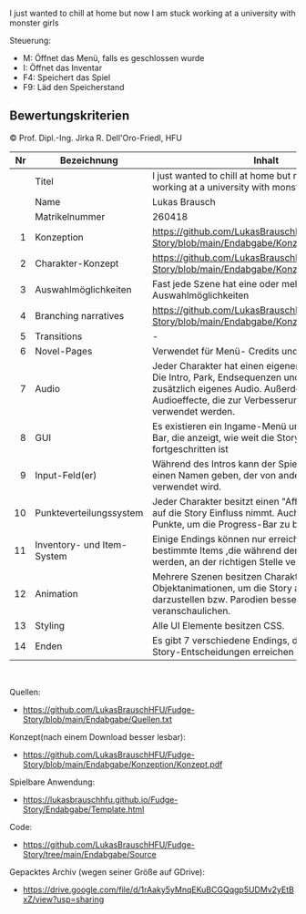 I just wanted to chill at home but now I am stuck working at a university with monster girls

Steuerung:
- M: Öffnet das Menü, falls es geschlossen wurde
- I: Öffnet das Inventar
- F4: Speichert das Spiel
- F9: Läd den Speicherstand

## Bewertungskriterien
© Prof. Dipl.-Ing. Jirka R. Dell'Oro-Friedl, HFU

| Nr | Bezeichnung           | Inhalt                                                                                                                                                                                                                                                                         |
|---:|-----------------------|--------------------------------------------------------------------------------------------------------------------------------------------------------------------------------------------------------------------------------------------------------------------------------|
|    | Titel                 | I just wanted to chill at home but now I am stuck working at a university with monster girls”
|    | Name                  | Lukas Brausch
|    | Matrikelnummer        | 260418
|  1 | Konzeption     | https://github.com/LukasBrauschHFU/Fudge-Story/blob/main/Endabgabe/Konzeption/Konzept.pdf                                                                                                                          |
|  2 | Charakter-Konzept     | https://github.com/LukasBrauschHFU/Fudge-Story/blob/main/Endabgabe/Konzeption/Konzept.pdf                                                                                                                                                                                |
|  3 | Auswahlmöglichkeiten | Fast jede Szene hat eine oder mehrere Auswahlmöglichkeiten                                                                                                                                                     |
|  4 | Branching narratives      | https://github.com/LukasBrauschHFU/Fudge-Story/blob/main/Endabgabe/Konzeption/Konzept.pdf                                                                                                                                                          |
|  5 | Transitions            | -                                                                                                                                                     |
|  6 | Novel-Pages            | Verwendet für Menü- Credits und Endcredits                                                                                                                                                          |
|  7 |         Audio         | Jeder Charakter hat einen eigenen Theme-Song. Die Intro, Park, Endsequenzen und Endcredits haben zusätzlich eigenes Audio. Außerdem gibt es einige Audioeffecte, die zur Verbesserung der Atmosphäre verwendet werden.                                                                                                                                                  |
|  8 |         GUI            | Es existieren ein Ingame-Menü und eine Progress-Bar, die anzeigt, wie weit die Story des VNs fortgeschritten ist                                                                                                                                                                    |
|  9 | Input-Feld(er)          | Während des Intros kann der Spieler sich selbst einen Namen geben, der von anderen Charakteren verwendet wird.                                                                                                                                                                   |
|  10 | Punkteverteilungssystem     | Jeder Charakter besitzt einen "Affection"-Wert, der auf die Story Einfluss nimmt. Auch gibt es pro Szene Punkte, um die Progress-Bar zu beeinflussen.                                                                                                                                                             |
|  11 | Inventory- und Item-System     | Einige Endings können nur erreicht werden, wenn bestimmte Items ,die während der Story erhalten werden, an der richtigen Stelle verwendet werden                                                                                                                                                             |
| 12 | Animation     | Mehrere Szenen besitzen Charakter- oder Objektanimationen, um die Story auch visuell darzustellen bzw. Parodien besser zu veranschaulichen.                                                                                                                                                                  |
| 13 | Styling          | Alle UI Elemente besitzen CSS.                                                                                                                                                                                 |
| 14 | Enden          | Es gibt 7 verschiedene Endings, die sich je nach Story-Entscheidungen erreichen lassen.                                                                                                                                                                              |
<br>

Quellen:
- https://github.com/LukasBrauschHFU/Fudge-Story/blob/main/Endabgabe/Quellen.txt

Konzept(nach einem Download besser lesbar):
- https://github.com/LukasBrauschHFU/Fudge-Story/blob/main/Endabgabe/Konzeption/Konzept.pdf

Spielbare Anwendung:
- https://lukasbrauschhfu.github.io/Fudge-Story/Endabgabe/Template.html

Code:
- https://github.com/LukasBrauschHFU/Fudge-Story/tree/main/Endabgabe/Source

Gepacktes Archiv (wegen seiner Größe auf GDrive):
- https://drive.google.com/file/d/1rAaky5yMnqEKuBCGQqgp5UDMv2yEtBxZ/view?usp=sharing
